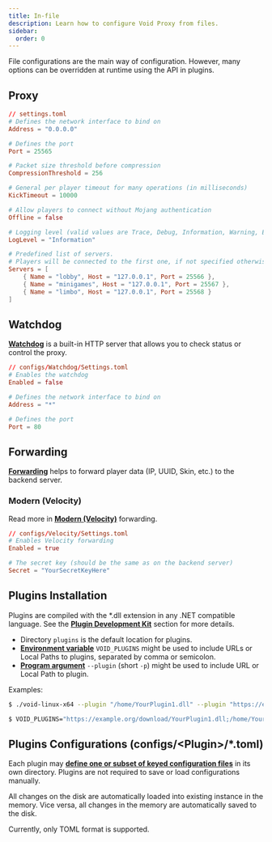 ```yaml
---
title: In-file
description: Learn how to configure Void Proxy from files.
sidebar:
  order: 0
---
```


File configurations are the main way of configuration.
However, many options can be overridden at runtime using the API in plugins.

## Proxy

```toml
// settings.toml
# Defines the network interface to bind on
Address = "0.0.0.0"

# Defines the port
Port = 25565

# Packet size threshold before compression
CompressionThreshold = 256

# General per player timeout for many operations (in milliseconds)
KickTimeout = 10000

# Allow players to connect without Mojang authentication
Offline = false

# Logging level (valid values are Trace, Debug, Information, Warning, Error, Critical)
LogLevel = "Information"

# Predefined list of servers. 
# Players will be connected to the first one, if not specified otherwise from plugins.
Servers = [
	{ Name = "lobby", Host = "127.0.0.1", Port = 25566 },
	{ Name = "minigames", Host = "127.0.0.1", Port = 25567 },
	{ Name = "limbo", Host = "127.0.0.1", Port = 25568 }
]
```

## Watchdog
[**Watchdog**](/docs/watchdog) is a built-in HTTP server that allows you to check status or control the proxy.

```toml
// configs/Watchdog/Settings.toml
# Enables the watchdog
Enabled = false

# Defines the network interface to bind on
Address = "*"

# Defines the port
Port = 80
```

## Forwarding
[**Forwarding**](/docs/forwardings/forwarding-overview) helps to forward player data (IP, UUID, Skin, etc.) to the backend server.

### Modern (Velocity)
Read more in [**Modern (Velocity)**](/docs/forwardings/modern) forwarding.

```toml
// configs/Velocity/Settings.toml
# Enables Velocity forwarding
Enabled = true

# The secret key (should be the same as on the backend server)
Secret = "YourSecretKeyHere"
```

## Plugins Installation

Plugins are compiled with the *.dll extension in any .NET compatible language.
See the [**Plugin Development Kit**](/docs/developing-plugins/development-kit) section for more details.

- Directory `plugins` is the default location for plugins.
- [**Environment variable**](/docs/configuration/environment-variables) `VOID_PLUGINS` might be used to include URLs or Local Paths to plugins, separated by comma or semicolon.
- [**Program argument**](/docs/configuration/program-arguments) `--plugin` (short `-p`) might be used to include URL or Local Path to plugin.

Examples:
```bash
$ ./void-linux-x64 --plugin "/home/YourPlugin1.dll" --plugin "https://example.org/download/YourPlugin2.dll"
```
```bash
$ VOID_PLUGINS="https://example.org/download/YourPlugin1.dll;/home/YourPlugin2.dll" ./void-linux-x64
```

## Plugins Configurations (configs/\<Plugin\>/*.toml)

Each plugin may [**define one or subset of keyed configuration files**](/docs/developing-plugins/configuration/) in its own directory. 
Plugins are not required to save or load configurations manually. 

All changes on the disk are automatically loaded into existing instance in the memory.
Vice versa, all changes in the memory are automatically saved to the disk.

Currently, only TOML format is supported.
